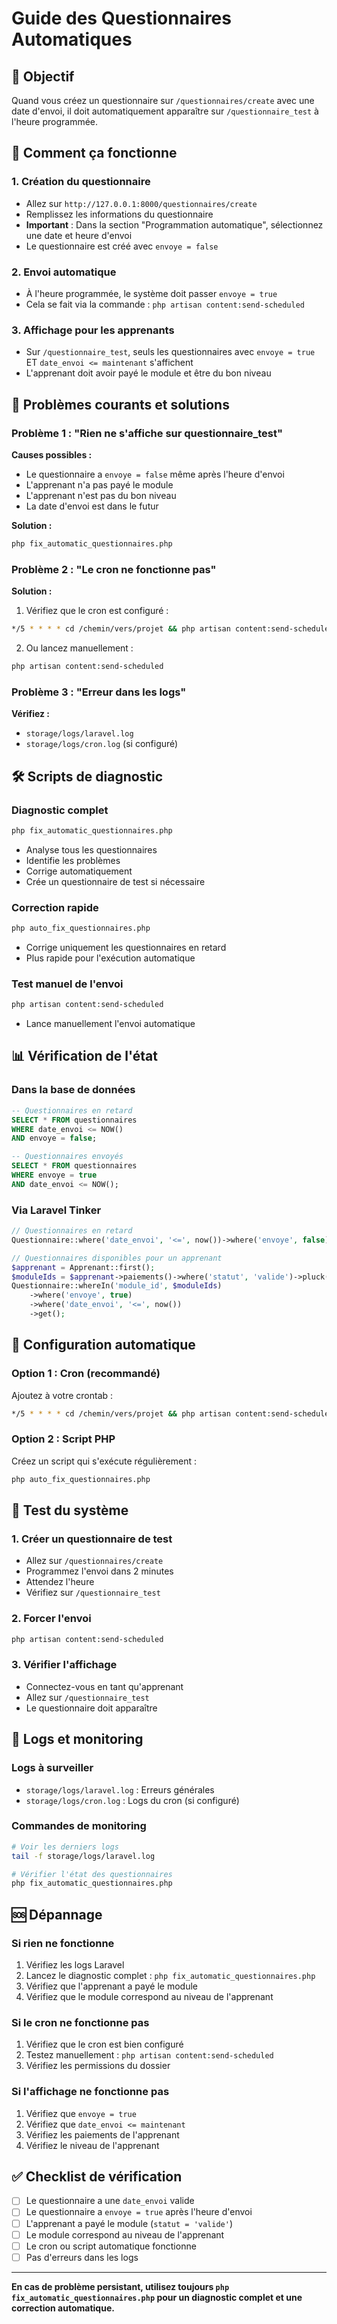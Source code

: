 # Guide des Questionnaires Automatiques

## 🎯 Objectif
Quand vous créez un questionnaire sur `/questionnaires/create` avec une date d'envoi, il doit automatiquement apparaître sur `/questionnaire_test` à l'heure programmée.

## 🔧 Comment ça fonctionne

### 1. Création du questionnaire
- Allez sur `http://127.0.0.1:8000/questionnaires/create`
- Remplissez les informations du questionnaire
- **Important** : Dans la section "Programmation automatique", sélectionnez une date et heure d'envoi
- Le questionnaire est créé avec `envoye = false`

### 2. Envoi automatique
- À l'heure programmée, le système doit passer `envoye = true`
- Cela se fait via la commande : `php artisan content:send-scheduled`

### 3. Affichage pour les apprenants
- Sur `/questionnaire_test`, seuls les questionnaires avec `envoye = true` ET `date_envoi <= maintenant` s'affichent
- L'apprenant doit avoir payé le module et être du bon niveau

## 🚨 Problèmes courants et solutions

### Problème 1 : "Rien ne s'affiche sur questionnaire_test"

**Causes possibles :**
- Le questionnaire a `envoye = false` même après l'heure d'envoi
- L'apprenant n'a pas payé le module
- L'apprenant n'est pas du bon niveau
- La date d'envoi est dans le futur

**Solution :**
```bash
php fix_automatic_questionnaires.php
```

### Problème 2 : "Le cron ne fonctionne pas"

**Solution :**
1. Vérifiez que le cron est configuré :
```bash
*/5 * * * * cd /chemin/vers/projet && php artisan content:send-scheduled
```

2. Ou lancez manuellement :
```bash
php artisan content:send-scheduled
```

### Problème 3 : "Erreur dans les logs"

**Vérifiez :**
- `storage/logs/laravel.log`
- `storage/logs/cron.log` (si configuré)

## 🛠️ Scripts de diagnostic

### Diagnostic complet
```bash
php fix_automatic_questionnaires.php
```
- Analyse tous les questionnaires
- Identifie les problèmes
- Corrige automatiquement
- Crée un questionnaire de test si nécessaire

### Correction rapide
```bash
php auto_fix_questionnaires.php
```
- Corrige uniquement les questionnaires en retard
- Plus rapide pour l'exécution automatique

### Test manuel de l'envoi
```bash
php artisan content:send-scheduled
```
- Lance manuellement l'envoi automatique

## 📊 Vérification de l'état

### Dans la base de données
```sql
-- Questionnaires en retard
SELECT * FROM questionnaires 
WHERE date_envoi <= NOW() 
AND envoye = false;

-- Questionnaires envoyés
SELECT * FROM questionnaires 
WHERE envoye = true 
AND date_envoi <= NOW();
```

### Via Laravel Tinker
```php
// Questionnaires en retard
Questionnaire::where('date_envoi', '<=', now())->where('envoye', false)->get();

// Questionnaires disponibles pour un apprenant
$apprenant = Apprenant::first();
$moduleIds = $apprenant->paiements()->where('statut', 'valide')->pluck('module_id');
Questionnaire::whereIn('module_id', $moduleIds)
    ->where('envoye', true)
    ->where('date_envoi', '<=', now())
    ->get();
```

## 🔄 Configuration automatique

### Option 1 : Cron (recommandé)
Ajoutez à votre crontab :
```bash
*/5 * * * * cd /chemin/vers/projet && php artisan content:send-scheduled >> storage/logs/cron.log 2>&1
```

### Option 2 : Script PHP
Créez un script qui s'exécute régulièrement :
```bash
php auto_fix_questionnaires.php
```

## 🧪 Test du système

### 1. Créer un questionnaire de test
- Allez sur `/questionnaires/create`
- Programmez l'envoi dans 2 minutes
- Attendez l'heure
- Vérifiez sur `/questionnaire_test`

### 2. Forcer l'envoi
```bash
php artisan content:send-scheduled
```

### 3. Vérifier l'affichage
- Connectez-vous en tant qu'apprenant
- Allez sur `/questionnaire_test`
- Le questionnaire doit apparaître

## 📝 Logs et monitoring

### Logs à surveiller
- `storage/logs/laravel.log` : Erreurs générales
- `storage/logs/cron.log` : Logs du cron (si configuré)

### Commandes de monitoring
```bash
# Voir les derniers logs
tail -f storage/logs/laravel.log

# Vérifier l'état des questionnaires
php fix_automatic_questionnaires.php
```

## 🆘 Dépannage

### Si rien ne fonctionne
1. Vérifiez les logs Laravel
2. Lancez le diagnostic complet : `php fix_automatic_questionnaires.php`
3. Vérifiez que l'apprenant a payé le module
4. Vérifiez que le module correspond au niveau de l'apprenant

### Si le cron ne fonctionne pas
1. Vérifiez que le cron est bien configuré
2. Testez manuellement : `php artisan content:send-scheduled`
3. Vérifiez les permissions du dossier

### Si l'affichage ne fonctionne pas
1. Vérifiez que `envoye = true`
2. Vérifiez que `date_envoi <= maintenant`
3. Vérifiez les paiements de l'apprenant
4. Vérifiez le niveau de l'apprenant

## ✅ Checklist de vérification

- [ ] Le questionnaire a une `date_envoi` valide
- [ ] Le questionnaire a `envoye = true` après l'heure d'envoi
- [ ] L'apprenant a payé le module (`statut = 'valide'`)
- [ ] Le module correspond au niveau de l'apprenant
- [ ] Le cron ou script automatique fonctionne
- [ ] Pas d'erreurs dans les logs

---

**En cas de problème persistant, utilisez toujours `php fix_automatic_questionnaires.php` pour un diagnostic complet et une correction automatique.** 